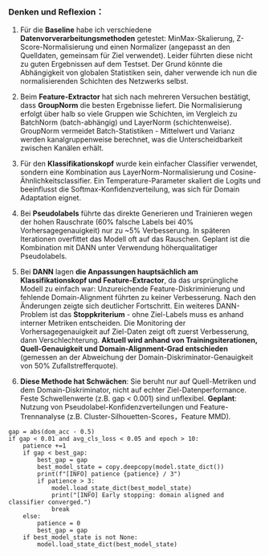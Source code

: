 ### Denken und Reflexion：

1. Für die **Baseline** habe ich verschiedene **Datenvorverarbeitungsmethoden** getestet: MinMax-Skalierung, Z-Score-Normalisierung und einen Normalizer (angepasst an den Quelldaten, gemeinsam für Ziel verwendet). Leider führten diese nicht zu guten Ergebnissen auf dem Testset. Der Grund könnte die Abhängigkeit von globalen Statistiken sein, daher verwende ich nun die normalisierenden Schichten des Netzwerks selbst.

2. Beim **Feature-Extractor** hat sich nach mehreren Versuchen bestätigt, dass **GroupNorm** die besten Ergebnisse liefert. Die Normalisierung erfolgt über halb so viele Gruppen wie Schichten, im Vergleich zu BatchNorm (batch-abhängig) und LayerNorm (schichtenweise). GroupNorm vermeidet Batch-Statistiken - Mittelwert und Varianz werden kanalgruppenweise berechnet, was die Unterscheidbarkeit zwischen Kanälen erhält.

3. Für den **Klassifikationskopf** wurde kein einfacher Classifier verwendet, sondern eine Kombination aus LayerNorm-Normalisierung und Cosine-Ähnlichkeitsclassifier. Ein Temperature-Parameter skaliert die Logits und beeinflusst die Softmax-Konfidenzverteilung, was sich für Domain Adaptation eignet.

4. Bei **Pseudolabels** führte das direkte Generieren und Trainieren wegen der hohen Rauschrate (60% falsche Labels bei 40% Vorhersagegenauigkeit) nur zu ~5% Verbesserung. In späteren Iterationen overfittet das Modell oft auf das Rauschen. Geplant ist die Kombination mit DANN unter Verwendung höherqualitatiger Pseudolabels.

5. Bei **DANN** lagen **die Anpassungen hauptsächlich am Klassifikationskopf und Feature-Extractor**, da das ursprüngliche Modell zu einfach war: Unzureichende Feature-Diskriminierung und fehlende Domain-Alignment führten zu keiner Verbesserung. Nach den Änderungen zeigte sich deutlicher Fortschritt. Ein weiteres DANN-Problem ist das **Stoppkriterium** - ohne Ziel-Labels muss es anhand interner Metriken entscheiden. Die Monitoring der Vorhersagegenauigkeit auf Ziel-Daten zeigt oft zuerst Verbesserung, dann Verschlechterung. **Aktuell wird anhand von Trainingsiterationen, Quell-Genauigkeit und Domain-Alignment-Grad entschieden** (gemessen an der Abweichung der Domain-Diskriminator-Genauigkeit von 50% Zufallstrefferquote).

6. **Diese Methode hat Schwächen**: Sie beruht nur auf Quell-Metriken und dem Domain-Diskriminator, nicht auf echter Ziel-Datenperformance. Feste Schwellenwerte (z.B. gap < 0.001) sind unflexibel. **Geplant**: Nutzung von Pseudolabel-Konfidenzverteilungen und Feature-Trennanalyse (z.B. Cluster-Silhouetten-Scores，Feature MMD).

```
gap = abs(dom_acc - 0.5)
if gap < 0.01 and avg_cls_loss < 0.05 and epoch > 10:
    patience +=1
    if gap < best_gap:
        best_gap = gap
        best_model_state = copy.deepcopy(model.state_dict())
        print(f"[INFO] patience {patience} / 3")
        if patience > 3:
            model.load_state_dict(best_model_state)
            print("[INFO] Early stopping: domain aligned and classifier converged.")
            break
    else:
        patience = 0
        best_gap = gap
    if best_model_state is not None:
        model.load_state_dict(best_model_state)
```















